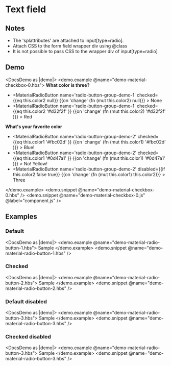 # Text field

## Notes

- The 'splattributes' are attached to input[type=radio].
- Attach CSS to the form field wrapper div using @class
- It is not possible to pass CSS to the wrapper div of input[type=radio]

## Demo

<DocsDemo as |demo|>
  <demo.example @name="demo-material-checkbox-0.hbs">
    <b>What color is three?</b>
    <ul>
      <li>
        <MaterialRadioButton
          name='radio-button-group-demo-1'
          checked={{eq this.color2 null}}
          {{on 'change' (fn (mut this.color2) null)}}
        >
          None
        </MaterialRadioButton>
      </li>
      <li>
        <MaterialRadioButton
          name='radio-button-group-demo-1'
          checked={{eq this.color2 '#d32f2f' }}
          {{on 'change' (fn (mut this.color2) '#d32f2f' )}}
        >
          Red
        </MaterialRadioButton>
      </li>
    </ul>
    <b>What's your favorite
      <span style="color: {{this.color1}}">color</span>
    </b>
    <ul>
      <li>
        <MaterialRadioButton
          name='radio-button-group-demo-2'
          checked={{eq this.color1 '#fbc02d' }}
          {{on 'change' (fn (mut this.color1) '#fbc02d' )}}
        >
          Blue!
        </MaterialRadioButton>
      </li>
      <li>
        <MaterialRadioButton
          name='radio-button-group-demo-2'
          checked={{eq this.color1 '#0d47a1' }}
          {{on 'change' (fn (mut this.color1) '#0d47a1' )}}
        >
          No! Yellow!
        </MaterialRadioButton>
      </li>
      <li>
        <MaterialRadioButton
          name='radio-button-group-demo-2'
          disabled={{if this.color2 false true}}
          {{on 'change' (fn (mut this.color1) this.color2)}}
        >
          Three
        </MaterialRadioButton>
      </li>
    </ul>
  </demo.example>
  <demo.snippet @name="demo-material-checkbox-0.hbs" />
  <demo.snippet @name="demo-material-checkbox-0.js" @label="component.js" />
</DocsDemo>

## Examples

### Default
<DocsDemo as |demo|>
  <demo.example @name="demo-material-radio-button-1.hbs">
    <MaterialRadioButton name='radio-button-group-example-1'>
      Sample
    </MaterialRadioButton>
  </demo.example>
  <demo.snippet @name="demo-material-radio-button-1.hbs" />
</DocsDemo>

### Checked
<DocsDemo as |demo|>
  <demo.example @name="demo-material-radio-button-2.hbs">
    <MaterialRadioButton name='radio-button-group-example-2' checked=true>
      Sample
    </MaterialRadioButton>
  </demo.example>
  <demo.snippet @name="demo-material-radio-button-2.hbs" />
</DocsDemo>

### Default disabled
<DocsDemo as |demo|>
  <demo.example @name="demo-material-radio-button-3.hbs">
    <MaterialRadioButton name='radio-button-group-example-3' disabled=true>
      Sample
    </MaterialRadioButton>
  </demo.example>
  <demo.snippet @name="demo-material-radio-button-3.hbs" />
</DocsDemo>

### Checked disabled
<DocsDemo as |demo|>
  <demo.example @name="demo-material-radio-button-3.hbs">
    <MaterialRadioButton name='radio-button-group-exampl-4' checked=true disabled=true>
      Sample
    </MaterialRadioButton>
  </demo.example>
  <demo.snippet @name="demo-material-radio-button-3.hbs" />
</DocsDemo>